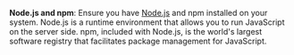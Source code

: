 <!--prerequisites-start-->
**Node.js and npm**: Ensure you have [Node.js](https://nodejs.org/en/download) and npm installed on your system. Node.js is a runtime environment that allows you to run JavaScript on the server side. npm, included with Node.js, is the world's largest software registry that facilitates package management for JavaScript.
<!--prerequisites-end-->